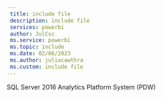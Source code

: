 ```yaml
---
 title: include file
 description: include file
 services: powerbi
 author: JulCsc
 ms.service: powerbi
 ms.topic: include
 ms.date: 02/06/2023
 ms.author: juliacawthra
 ms.custom: include file
---
```

SQL Server 2016 Analytics Platform System (PDW) 
